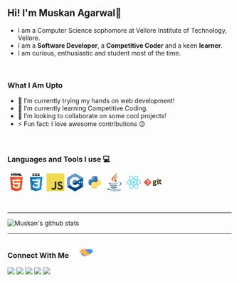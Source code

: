 ## Hi! I'm Muskan Agarwal👋

-  I am a Computer Science sophomore at Vellore Institute of Technology, Vellore.
-  I am a <b>Software Developer</b>, a <b>Competitive Coder</b> and a keen <b>learner</b>.
- I am curious, enthusiastic and student most of the time.


<br />

### What I Am Upto

- 🔭 I’m currently trying my hands on web development!
- 🌱 I’m currently learning Competitive Coding.
- 👯 I’m looking to collaborate on some cool projects!
- ⚡ Fun fact: I love awesome contributions 😉

<br />

###  Languages and Tools I use 💻<br />
  <code><img height="40" src="https://raw.githubusercontent.com/github/explore/80688e429a7d4ef2fca1e82350fe8e3517d3494d/topics/html/html.png"></code>
  <code><img height="40" src="https://raw.githubusercontent.com/github/explore/80688e429a7d4ef2fca1e82350fe8e3517d3494d/topics/css/css.png"></code>
  <code><img height="40" src="https://raw.githubusercontent.com/github/explore/80688e429a7d4ef2fca1e82350fe8e3517d3494d/topics/javascript/javascript.png"></code>
  <code><img height="40" src="https://raw.githubusercontent.com/github/explore/80688e429a7d4ef2fca1e82350fe8e3517d3494d/topics/cpp/cpp.png"></code>
  <code><img height="40" src="https://raw.githubusercontent.com/github/explore/80688e429a7d4ef2fca1e82350fe8e3517d3494d/topics/python/python.png"></code>
  <code><img height="40" src="https://raw.githubusercontent.com/github/explore/80688e429a7d4ef2fca1e82350fe8e3517d3494d/topics/java/java.png"></code>
  <code><img height="40" src="https://raw.githubusercontent.com/github/explore/80688e429a7d4ef2fca1e82350fe8e3517d3494d/topics/react/react.png"></code>
  <code><img height="40" src="https://raw.githubusercontent.com/github/explore/80688e429a7d4ef2fca1e82350fe8e3517d3494d/topics/git/git.png"></code>


<br />

---
![Muskan's github stats](https://github-readme-stats.vercel.app/api?username=muskan278&show_icons=true_color=fff&icon_color=037AFE&text_color=000000&bg_color=ffffff)

---


### Connect With Me <img src="https://github.com/muskan278/muskan278/blob/master/Assets/Handshake.gif" height="32px">
[<img src="https://img.shields.io/badge/Facebook-1877F2?style=for-the-badge&logo=facebook&logoColor=white">](https://www.facebook.com/profile.php?id=100008465166208) 
[<img src="https://img.shields.io/badge/Instagram-E4405F?style=for-the-badge&logo=instagram&logoColor=white">](https://www.instagram.com/muskan_278_/)
[<img src="https://img.shields.io/badge/LinkedIn-0077B5?style=for-the-badge&logo=linkedin&logoColor=white">](https://www.linkedin.com/in/muskan-agarwal-8653261a0/)
[<img src="https://img.shields.io/badge/Gmail-D14836?style=for-the-badge&logo=gmail&logoColor=white">](mailto:agarwalmuskan278@gmail.com)
[<img src="https://img.shields.io/badge/GitHub-100000?style=for-the-badge&logo=github&logoColor=white">](https://github.com/muskan278)
